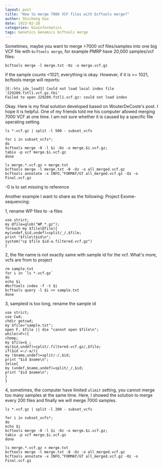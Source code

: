 ```yaml
---
layout: post
title: "How to merge 7000 VCF files with bcftools merge?"
author: Shicheng Guo
date: 1923-02-28
categories: bioinformatics
tags: Genetics Genomics bcftools merge  
---
```


Sometimes, maybe you want to merge >7000 vcf files/samples into one big VCF file with `bcftools merge`, for example PMRP have 20,000 samples/vcf files:
```
bcftools merge -l merge.txt -Oz -o merge.vcf.gz
```
if the sample counts <1021, everything is okay. However, if it is >= 1021, bcftools merge will reports:
```
[E::hts_idx_load3] Could not load local index file '229209.fstl1.vcf.gz.tbi'
Failed to open 229209.fstl1.vcf.gz: could not load index
```
Okay. Here is my final solution developed based on WouterDeCoste's post. I hope it is helpful. One of my friends told me his computer allowed merging 7000 VCF at one time. I am not sure whether it is caused by a specific file operating setting.
```
ls *.vcf.gz | split -l 500 - subset_vcfs

for i in subset_vcfs*; 
do 
bcftools merge -0 -l $i -Oz -o merge.$i.vcf.gz; 
tabix -p vcf merge.$i.vcf.gz
done

ls merge.*.vcf.gz > merge.txt
bcftools merge -l merge.txt -0 -Oz -o all_merged.vcf.gz
bcftools annotate -x INFO,^FORMAT/GT all_merged.vcf.gz -Oz -o Final.vcf.gz
```
-0 is to set missing to reference


Another example I want to share as the following: Project Exome-sequencing:


1, rename WP files to -a files
```
use strict;
my @file=glob("WP_*.gz");
foreach my $file(@file){
my(undef,$id,undef)=split/_/,$file;
print "$file\t$id\n";
system("cp $file $id-a.filtered.vcf.gz")
}
```

2, the file name is not exactly same with sample id for the vcf. What's more, vcfs are from to project
```
rm sample.txt
for i in `ls *.vcf.gz`
do
echo $i
#bcftools index -f -t $i
bcftools query -l $i >> sample.txt
done
```

3, sampleid is too long, rename the sample id
```
use strict;
use Cwd;
chdir getcwd;
my $file="sample.txt";
open F, $file || die "cannot open $file\n";
while(<F>){
chomp;
my $file=$_;
my($id,undef)=split/.filtered.vcf.gz/,$file;
if($id =~/-a/){
my ($name,undef)=split/-/,$id;
print "$id $name\n";
}else{
my (undef,$name,undef)=split/_/,$id;
print "$id $name\n";
}
}
```
4, sometimes, the computer have limited `ulimit` setting, you cannot merge too many samples at the same time. Here, I showed the solution to merge every 200 files and finally we will merge 7000 samples.

```
ls *.vcf.gz | split -l 200 - subset_vcfs

for i in subset_vcfs*; 
do 
echo $i
bcftools merge -0 -l $i -Oz -o merge.$i.vcf.gz; 
tabix -p vcf merge.$i.vcf.gz
done

ls merge.*.vcf.gz > merge.txt
bcftools merge -l merge.txt -0 -Oz -o all_merged.vcf.gz
bcftools annotate -x INFO,^FORMAT/GT all_merged.vcf.gz -Oz -o Final.vcf.gz
```



